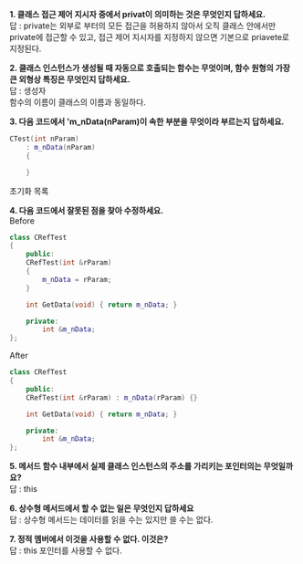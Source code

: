 **1. 클래스 접근 제어 지시자 중에서 privat이 의미하는 것은 무엇인지 답하세요.**  
답 : private는 외부로 부터의 모든 접근을 허용하지 않아서 오직 클래스 안에서만 private에 접근할 수 있고, 접근 제어 지시자를 지정하지 않으면 기본으로 priavete로 지정된다.

**2. 클래스 인스턴스가 생성될 때 자동으로 호출되는 함수는 무엇이며, 함수 원형의 가장 큰 외형상 특징은 무엇인지 답하세요.**  
답 : 생성자  
함수의 이름이 클래스의 이름과 동일하다.

**3. 다음 코드에서 'm_nData(nParam)이 속한 부분을 무엇이라 부르는지 답하세요.**
```C++
CTest(int nParam)
    : m_nData(nParam)
    {

    }
```
초기화 목록

**4. 다음 코드에서 잘못된 점을 찾아 수정하세요.**  
Before
```C++
class CRefTest
{
    public:
    CRefTest(int &rParam)
    {
        m_nData = rParam;
    }

    int GetData(void) { return m_nData; }

    private:
        int &m_nData;
};
```

After
```C++
class CRefTest
{
    public:
    CRefTest(int &rParam) : m_nData(rParam) {}

    int GetData(void) { return m_nData; }

    private:
        int &m_nData;
};
```

**5. 메서드 함수 내부에서 실제 클래스 인스턴스의 주소를 가리키는 포인터의는 무엇일까요?**  
답 : this

**6. 상수형 메서드에서 할 수 없는 일은 무엇인지 답하세요**  
답 : 상수형 메서드는 데이터를 읽을 수는 있지만 쓸 수는 없다.

**7. 정적 멤버에서 이것을 사용할 수 없다. 이것은?**  
답 : this 포인터를 사용할 수 없다.